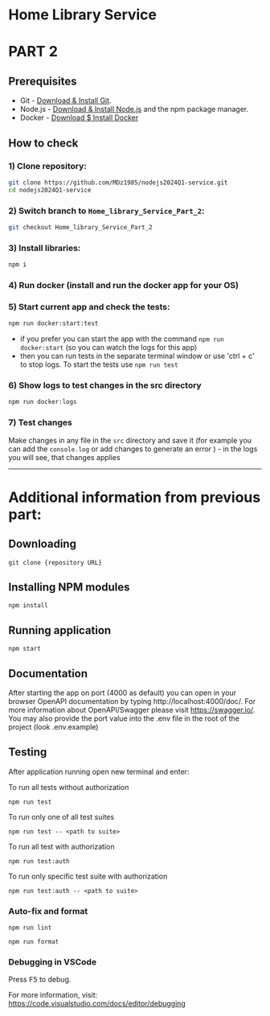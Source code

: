 # Home Library Service

# PART 2

## Prerequisites

- Git - [Download & Install Git](https://git-scm.com/downloads).
- Node.js - [Download & Install Node.js](https://nodejs.org/en/download/) and the npm package manager.
- Docker - [Download $ Install Docker](https://www.docker.com/products/docker-desktop/)

## How to check

### 1) Clone repository: 
```bash 
git clone https://github.com/MDz1985/nodejs2024Q1-service.git
cd nodejs2024Q1-service
```

### 2) Switch branch to `Home_library_Service_Part_2`:
```bash
git checkout Home_library_Service_Part_2
```
### 3) Install libraries:
```bash
npm i
```
### 4) Run docker (install and run the docker app for your OS) 
### 5) Start current app and check the tests:
```bash
npm run docker:start:test
```
   - if you prefer you can start the app with the command `npm run docker:start` (so you can watch the logs for this app)
   - then you can run tests in the separate terminal window or use 'ctrl + c' to stop logs. To start the tests use `npm run test`
### 6) Show logs to test changes in the src directory
```bash
npm run docker:logs
```
### 7) Test changes 
   Make changes in any file in the `src` directory and save it (for example you can add the `console.log` or add changes to generate an 
   error ) - in the logs you will see, that changes applies 

___
# Additional information from previous part: 

## Downloading

```
git clone {repository URL}
```

## Installing NPM modules

```
npm install
```

## Running application

```
npm start
```


## Documentation

After starting the app on port (4000 as default) you can open
in your browser OpenAPI documentation by typing http://localhost:4000/doc/.
For more information about OpenAPI/Swagger please visit https://swagger.io/.
You may also provide the port value into the .env file in the root of the project (look .env.example)

## Testing

After application running open new terminal and enter:

To run all tests without authorization

```
npm run test
```

To run only one of all test suites

```
npm run test -- <path to suite>
```

To run all test with authorization

```
npm run test:auth
```

To run only specific test suite with authorization

```
npm run test:auth -- <path to suite>
```

### Auto-fix and format

```
npm run lint
```

```
npm run format
```

### Debugging in VSCode

Press <kbd>F5</kbd> to debug.

For more information, visit: https://code.visualstudio.com/docs/editor/debugging
